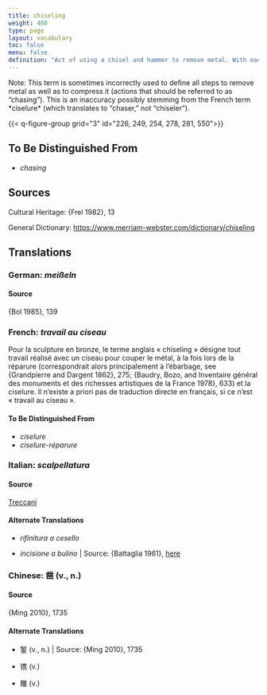 ```yaml
---
title: chiseling
weight: 480
type: page
layout: vocabulary
toc: false
menu: false
definition: "Act of using a chisel and hammer to remove metal. With each strike of the hammer the tool jumps, often leaving a visible “step.” Chiseling may be part of either fettling or chasing."
---
```


<div class="backmatter">
Note: This term is sometimes incorrectly used to define all steps to remove metal as well as to compress it (actions that should be referred to as “chasing”). This is an inaccuracy possibly stemming from the French term *ciselure* (which translates to “chaser,” not “chiseler”).
</div>

{{< q-figure-group grid="3" id="226, 249, 254, 278, 281, 550">}}

## To Be Distinguished From

- *chasing*

## Sources

Cultural Heritage: {Frel 1982}, 13

General Dictionary: <https://www.merriam-webster.com/dictionary/chiseling>

## Translations

<div class="accordion">

### **German**: *meißeln*

#### Source

{Bol 1985}, 139

### **French**: *travail au ciseau*

Pour la sculpture en bronze, le terme anglais « chiseling » désigne tout travail réalisé avec un ciseau pour couper le métal, à la fois lors de la réparure (correspondrait alors principalement à l’ébarbage, see {Grandpierre and Dargent 1862}, 275; {Baudry, Bozo, and Inventaire général des monuments et des richesses artistiques de la France 1978}, 633) et la ciselure. Il n’existe a priori pas de traduction directe en français, si ce n’est « travail au ciseau ».

#### To Be Distinguished From

- *ciselure*
- *ciselure-réparure*

### **Italian**: *scalpellatura*

#### Source

[Treccani](https://www.treccani.it/vocabolario/scalpellatura/)

#### Alternate Translations

- *rifinitura a cesello*

- *incisione a bulino* | Source: {Battaglia 1961}, [here](file:///C:\Users\sherm\Desktop\Casting%20TO%20FINALIZE\:\www.gdli.it\pdf_viewer\Scripts\pdf.js\web\viewer.asp%3ffile=\PDF\GDLI07\GDLI_07_ocr_693.pdf&parola=incisione)

### **Chinese**: 凿 (v., n.)

#### Source

{Ming 2010}, 1735

#### Alternate Translations

- 錾 (v., n.) | Source: {Ming 2010}, 1735

- 镌 (v.)

- 雕 (v.)

</div>
